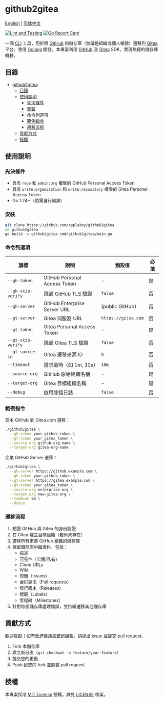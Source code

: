 # github2gitea

[English](README.md) | [简体中文](README.zh-CN.md)

[![Lint and Testing](https://github.com/appleboy/github2gitea/actions/workflows/testing.yml/badge.svg)](https://github.com/appleboy/github2gitea/actions/workflows/testing.yml)
[![Go Report Card](https://goreportcard.com/badge/github.com/appleboy/github2gitea)](https://goreportcard.com/report/github.com/appleboy/github2gitea)

一個 [CLI](https://en.wikipedia.org/wiki/Command-line_interface) 工具，用於將 [GitHub](https://github.com/) 的儲存庫（無論是組織或個人帳號）遷移到 [Gitea](https://about.gitea.com/) 平台，使用 [Golang](https://go.dev/) 開發。本專案利用 [GitHub](https://github.com/) 及 [Gitea](https://pkg.go.dev/code.gitea.io/sdk/gitea) SDK，實現無縫的儲存庫轉移。

## 目錄

- [github2gitea](#github2gitea)
  - [目錄](#目錄)
  - [使用說明](#使用說明)
    - [先決條件](#先決條件)
    - [安裝](#安裝)
    - [命令列選項](#命令列選項)
    - [範例指令](#範例指令)
    - [遷移流程](#遷移流程)
  - [貢獻方式](#貢獻方式)
  - [授權](#授權)

## 使用說明

### 先決條件

- 具有 `repo` 和 `admin:org` 權限的 GitHub Personal Access Token
- 具有 `write:organization` 和 `write:repository` 權限的 Gitea Personal Access Token
- Go 1.24+（若需自行編譯）

### 安裝

```bash
git clone https://github.com/appleboy/github2gitea
cd github2gitea
go build -o github2gitea cmd/github2gitea/main.go
```

### 命令列選項

| 旗標               | 說明                         | 預設值              | 必填 |
| ------------------ | ---------------------------- | ------------------- | ---- |
| `--gh-token`       | GitHub Personal Access Token | -                   | 是   |
| `--gh-skip-verify` | 跳過 GitHub TLS 驗證         | `false`             | 否   |
| `--gh-server`      | GitHub Enterprise Server URL | (public GitHub)     | 否   |
| `--gt-server`      | Gitea 伺服器 URL             | `https://gitea.com` | 否   |
| `--gt-token`       | Gitea Personal Access Token  | -                   | 是   |
| `--gt-skip-verify` | 跳過 Gitea TLS 驗證          | `false`             | 否   |
| `--gt-source-id`   | Gitea 遷移來源 ID            | `0`                 | 否   |
| `--timeout`        | 請求逾時（如 1m, 30s）       | `10m`               | 否   |
| `--source-org`     | GitHub 原始組織名稱          | -                   | 是   |
| `--target-org`     | Gitea 目標組織名稱           | -                   | 是   |
| `--debug`          | 啟用除錯日誌                 | `false`             | 否   |

### 範例指令

基本 GitHub 到 Gitea.com 遷移：

```bash
./github2gitea \
  --gh-token your_github_token \
  --gt-token your_gitea_token \
  --source-org github-org-name \
  --target-org gitea-org-name
```

企業 GitHub Server 遷移：

```bash
./github2gitea \
  --gh-server https://github.example.com \
  --gh-token your_github_token \
  --gt-server https://gitea.example.com \
  --gt-token your_gitea_token \
  --source-org enterprise-org \
  --target-org new-gitea-org \
  --timeout 5m \
  --debug
```

### 遷移流程

1. 驗證 GitHub 與 Gitea 的身份認證
2. 在 Gitea 建立目標組織（若尚未存在）
3. 遷移所有來源 GitHub 組織的儲存庫
4. 保留儲存庫中繼資料，包括：
   - 描述
   - 可見性（公開/私有）
   - Clone URLs
   - Wiki
   - 問題（Issues）
   - 合併請求（Pull requests）
   - 發行版本（Releases）
   - 標籤（Labels）
   - 里程碑（Milestones）
5. 針對每個儲存庫處理錯誤，並持續遷移其他儲存庫

## 貢獻方式

歡迎貢獻！如有改進建議或錯誤回報，請提出 issue 或提交 pull request。

1. Fork 本儲存庫
2. 建立新分支（`git checkout -b feature/your-feature`）
3. 提交您的更動
4. Push 到您的 fork 並開啟 pull request

## 授權

本專案採用 [MIT License](https://opensource.org/licenses/MIT) 授權。詳見 [LICENSE](LICENSE) 檔案。
